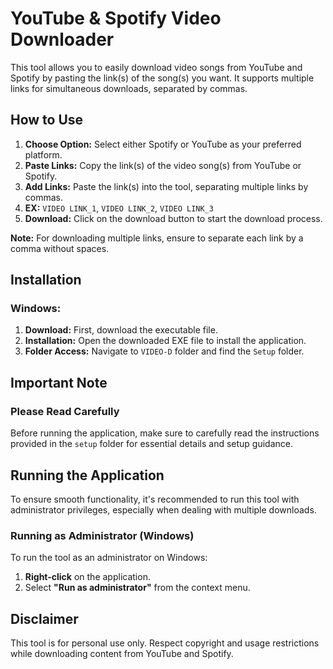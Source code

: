 # YouTube & Spotify Video Downloader

This tool allows you to easily download video songs from YouTube and Spotify by pasting the link(s) of the song(s) you want. It supports multiple links for simultaneous downloads, separated by commas.

## How to Use

1. **Choose Option:** Select either Spotify or YouTube as your preferred platform.
2. **Paste Links:** Copy the link(s) of the video song(s) from YouTube or Spotify.
3. **Add Links:** Paste the link(s) into the tool, separating multiple links by commas.
4. **EX:**  `VIDEO LINK_1`, `VIDEO LINK_2`, `VIDEO LINK_3`   
5. **Download:** Click on the download button to start the download process.

**Note:** For downloading multiple links, ensure to separate each link by a comma without spaces.

## Installation

### Windows:

1. **Download:** First, download the executable file.
2. **Installation:** Open the downloaded EXE file to install the application.
3. **Folder Access:** Navigate to `VIDEO-D` folder and find the `Setup` folder.

## Important Note

### Please Read Carefully

Before running the application, make sure to carefully read the instructions provided in the `setup` folder for essential details and setup guidance.

## Running the Application

To ensure smooth functionality, it's recommended to run this tool with administrator privileges, especially when dealing with multiple downloads.

### Running as Administrator (Windows)

To run the tool as an administrator on Windows:

1. **Right-click** on the application.
2. Select **"Run as administrator"** from the context menu.

## Disclaimer

This tool is for personal use only. Respect copyright and usage restrictions while downloading content from YouTube and Spotify.

